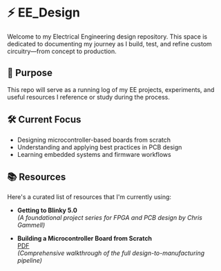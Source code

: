 # ⚡ EE_Design

Welcome to my Electrical Engineering design repository. This space is dedicated to documenting my journey as I build, test, and refine custom circuitry—from concept to production.

## 📘 Purpose

This repo will serve as a running log of my EE projects, experiments, and useful resources I reference or study during the process.

## 🛠️ Current Focus

- Designing microcontroller-based boards from scratch  
- Understanding and applying best practices in PCB design  
- Learning embedded systems and firmware workflows  

## 📚 Resources

Here's a curated list of resources that I'm currently using:

- **Getting to Blinky 5.0**  
  *(A foundational project series for FPGA and PCB design by Chris Gammell)*

- **Building a Microcontroller Board from Scratch**  
  [PDF ](https://attachments.convertkitcdnm.com/131144/1861af26-d50b-4f31-98b9-467ac304307f/Building-a-Microcontroller-Board-from-Scratch.pdf?utm_campaign=Landing%20Page%20or%20Form%20-%20939283&utm_medium=email&utm_source=convertkit)  
  *(Comprehensive walkthrough of the full design-to-manufacturing pipeline)*
